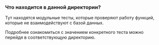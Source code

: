 ### Что находится в данной директории?
Тут находятся модульные тесты, которые проверяют работу функций, которые не взаимодействуют с базой данных.

Подробнее ознакомиться с значением конкретного теста можно перейдя в соответствующую директорию.